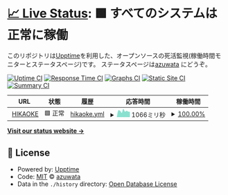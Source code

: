 # [📈 Live Status](https://azuwata.github.io/upptime): <!--live status--> **🟩 すべてのシステムは正常に稼働**

このリポジトリは[Upptime](https://github.com/upptime/upptime)を利用した、オープンソースの死活監視(稼働時間モニターとステータスページ)です。 ステータスページは[azuwata](https://azuwata.github.io/upptime) にどうぞ。

[![Uptime CI](https://github.com/azuwata/upptime/workflows/Uptime%20CI/badge.svg)](https://github.com/upptime/upptime/actions?query=workflow%3A%22Uptime+CI%22)
[![Response Time CI](https://github.com/azuwata/upptime/workflows/Response%20Time%20CI/badge.svg)](https://github.com/upptime/upptime/actions?query=workflow%3A%22Response+Time+CI%22)
[![Graphs CI](https://github.com/azuwata/upptime/workflows/Graphs%20CI/badge.svg)](https://github.com/upptime/upptime/actions?query=workflow%3A%22Graphs+CI%22)
[![Static Site CI](https://github.com/azuwata/upptime/workflows/Static%20Site%20CI/badge.svg)](https://github.com/upptime/upptime/actions?query=workflow%3A%22Static+Site+CI%22)
[![Summary CI](https://github.com/azuwata/upptime/workflows/Summary%20CI/badge.svg)](https://github.com/upptime/upptime/actions?query=workflow%3A%22Summary+CI%22)

<!--start: status pages-->
<!-- This summary is generated by Upptime (https://github.com/upptime/upptime) -->
<!-- Do not edit this manually, your changes will be overwritten -->
<!-- prettier-ignore -->
| URL | 状態 | 履歴 | 応答時間 | 稼働時間 |
| --- | ------ | ------- | ------------- | ------ |
| <img alt="" src="https://favicons.githubusercontent.com/hikaoke.online" height="13"> [HIKAOKE](http://hikaoke.online) | 🟩 正常 | [hikaoke.yml](https://github.com/azuwata/upptime/commits/HEAD/history/hikaoke.yml) | <details><summary><img alt="応答時間グラフ" src="./graphs/hikaoke/response-time-week.png" height="20"> 1066ミリ秒</summary><br><a href="https://azuwata.github.io/upptime/history/hikaoke"><img alt="応答時間 1040" src="https://img.shields.io/endpoint?url=https%3A%2F%2Fraw.githubusercontent.com%2Fazuwata%2Fupptime%2FHEAD%2Fapi%2Fhikaoke%2Fresponse-time.json"></a><br><a href="https://azuwata.github.io/upptime/history/hikaoke"><img alt="24時間 応答時間 1056" src="https://img.shields.io/endpoint?url=https%3A%2F%2Fraw.githubusercontent.com%2Fazuwata%2Fupptime%2FHEAD%2Fapi%2Fhikaoke%2Fresponse-time-day.json"></a><br><a href="https://azuwata.github.io/upptime/history/hikaoke"><img alt="7日 応答時間 1066" src="https://img.shields.io/endpoint?url=https%3A%2F%2Fraw.githubusercontent.com%2Fazuwata%2Fupptime%2FHEAD%2Fapi%2Fhikaoke%2Fresponse-time-week.json"></a><br><a href="https://azuwata.github.io/upptime/history/hikaoke"><img alt="30日 応答時間 985" src="https://img.shields.io/endpoint?url=https%3A%2F%2Fraw.githubusercontent.com%2Fazuwata%2Fupptime%2FHEAD%2Fapi%2Fhikaoke%2Fresponse-time-month.json"></a><br><a href="https://azuwata.github.io/upptime/history/hikaoke"><img alt="1年 応答時間 1040" src="https://img.shields.io/endpoint?url=https%3A%2F%2Fraw.githubusercontent.com%2Fazuwata%2Fupptime%2FHEAD%2Fapi%2Fhikaoke%2Fresponse-time-year.json"></a></details> | <details><summary><a href="https://azuwata.github.io/upptime/history/hikaoke">100.00%</a></summary><a href="https://azuwata.github.io/upptime/history/hikaoke"><img alt="稼働時間 100.00%" src="https://img.shields.io/endpoint?url=https%3A%2F%2Fraw.githubusercontent.com%2Fazuwata%2Fupptime%2FHEAD%2Fapi%2Fhikaoke%2Fuptime.json"></a><br><a href="https://azuwata.github.io/upptime/history/hikaoke"><img alt="24時間の稼働時間 100.00%" src="https://img.shields.io/endpoint?url=https%3A%2F%2Fraw.githubusercontent.com%2Fazuwata%2Fupptime%2FHEAD%2Fapi%2Fhikaoke%2Fuptime-day.json"></a><br><a href="https://azuwata.github.io/upptime/history/hikaoke"><img alt="7日間の稼働時間 100.00%" src="https://img.shields.io/endpoint?url=https%3A%2F%2Fraw.githubusercontent.com%2Fazuwata%2Fupptime%2FHEAD%2Fapi%2Fhikaoke%2Fuptime-week.json"></a><br><a href="https://azuwata.github.io/upptime/history/hikaoke"><img alt="30日の稼働時間 100.00%" src="https://img.shields.io/endpoint?url=https%3A%2F%2Fraw.githubusercontent.com%2Fazuwata%2Fupptime%2FHEAD%2Fapi%2Fhikaoke%2Fuptime-month.json"></a><br><a href="https://azuwata.github.io/upptime/history/hikaoke"><img alt="1年の稼働時間 100.00%" src="https://img.shields.io/endpoint?url=https%3A%2F%2Fraw.githubusercontent.com%2Fazuwata%2Fupptime%2FHEAD%2Fapi%2Fhikaoke%2Fuptime-year.json"></a></details>

<!--end: status pages-->

[**Visit our status website →**](https://azuwata.github.io/upptime)

## 📄 License

- Powered by: [Upptime](https://github.com/upptime/upptime)
- Code: [MIT](./LICENSE) © [azuwata](https://azuwata.github.io/upptime)
- Data in the `./history` directory: [Open Database License](https://opendatacommons.org/licenses/odbl/1-0/)
